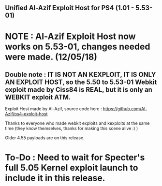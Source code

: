 ## Unified Al-Azif Exploit Host for PS4 (1.01 - 5.53-01)

# NOTE : Al-Azif Exploit Host now works on 5.53-01, changes needed were made. (12/05/18)

## Double note : IT IS NOT AN KEXPLOIT, IT IS ONLY AN EXPLOIT HOST, so the 5.50 to 5.53-01 Webkit exploit made by Ciss84 is REAL, but it is only an WEBKIT exploit ATM.

Exploit Host made by Al-Azif, source code here : https://github.com/Al-Azif/ps4-exploit-host

Thanks to everyone who made webkit exploits and kexploits at the same time (they know themselves, thanks for making this scene alive :) )

Older 4.55 payloads are on this release.

# To-Do : Need to wait for Specter's full 5.05 Kernel exploit launch to include it in this release.
